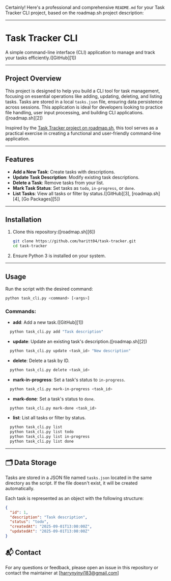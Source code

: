 Certainly! Here's a professional and comprehensive `README.md` for your Task Tracker CLI project, based on the roadmap.sh project description:

---

# Task Tracker CLI

A simple command-line interface (CLI) application to manage and track your tasks efficiently.([GitHub][1])

---

## Project Overview

This project is designed to help you build a CLI tool for task management, focusing on essential operations like adding, updating, deleting, and listing tasks. Tasks are stored in a local `tasks.json` file, ensuring data persistence across sessions. This application is ideal for developers looking to practice file handling, user input processing, and building CLI applications.([roadmap.sh][2])

Inspired by the [Task Tracker project on roadmap.sh](https://roadmap.sh/projects/task-tracker), this tool serves as a practical exercise in creating a functional and user-friendly command-line application.

---

## Features

* **Add a New Task**: Create tasks with descriptions.
* **Update Task Description**: Modify existing task descriptions.
* **Delete a Task**: Remove tasks from your list.
* **Mark Task Status**: Set tasks as `todo`, `in-progress`, or `done`.
* **List Tasks**: View all tasks or filter by status.([GitHub][3], [roadmap.sh][4], [Go Packages][5])

---

## Installation

1. Clone this repository:([roadmap.sh][6])

   ```bash
   git clone https://github.com/haritt04/task-tracker.git
   cd task-tracker
   ```



2. Ensure Python 3 is installed on your system.

---

## Usage

Run the script with the desired command:

```bash
python task_cli.py <command> [<args>]
```



### Commands:

* **add**: Add a new task.([GitHub][1])

```bash
  python task_cli.py add "Task description"
```



* **update**: Update an existing task's description.([roadmap.sh][2])

```bash
  python task_cli.py update <task_id> "New description"
```



* **delete**: Delete a task by ID.

```bash
  python task_cli.py delete <task_id>
```



* **mark-in-progress**: Set a task's status to `in-progress`.

```bash
  python task_cli.py mark-in-progress <task_id>
```



* **mark-done**: Set a task's status to `done`.

```bash
  python task_cli.py mark-done <task_id>
```



* **list**: List all tasks or filter by status.

```bash
  python task_cli.py list
  python task_cli.py list todo
  python task_cli.py list in-progress
  python task_cli.py list done
```



---

## 🗂️ Data Storage

Tasks are stored in a JSON file named `tasks.json` located in the same directory as the script. If the file doesn't exist, it will be created automatically.

Each task is represented as an object with the following structure:

```json
{
  "id": 1,
  "description": "Task description",
  "status": "todo",
  "createdAt": "2025-09-01T13:00:00Z",
  "updatedAt": "2025-09-01T13:00:00Z"
}
```

## 📬 Contact

For any questions or feedback, please open an issue in this repository or contact the maintainer at [harrynyinyi183@gmail.com]
